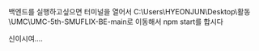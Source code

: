 백엔드를 실행하고싶으면 터미널을 열어서
C:\Users\HYEONJUN\Desktop\활동\UMC\UMC-5th-SMUFLIX-BE-main로 이동해서
npm start를 합시다


신이시여....